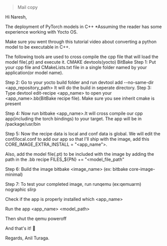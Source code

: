 > Mail copy

Hi Naresh,


The deployment of PyTorch models in C++
*Assuming the reader has some experience working with Yocto OS.

Make sure you went through this tutorial video about converting a python model to be executable in C++.

The following tools are used to cross compile the cpp file that will load the model file(.pt) and execute it.
CMAKE
devtools(yocto)
BitBake
Step 1: Put your cpp file and CMakeLists.txt file in a single folder named by your application(or model name). 

Step 2: Go to your yocto build folder and run devtool add --no-same-dir <app_repository_path>
It will do the build in seperate directory.
Step 3: Type devtool edit-recipe <app_name> to open your <app_name>.bb(BitBake recipe file). Make sure you see inherit cmake is present

Step 4: Now run bitbake <app_name>.It will cross compile our cpp app(including the torch bindings) to your target. The app will be in /package/usr/bin

Step 5: Now the recipe data is local and conf data is global. We will edit the conf/local.conf to add our app so that I'll ship with the image, add this CORE_IMAGE_EXTRA_INSTALL = "<app_name">.

Also, add the model file(.pt) to be included with the image by adding the path in the .bb recipe FILES_${PN} += "<model_file_path"

Step 6:
Build the image bitbake <image_name>  (ex: bitbake core-image-minimal)

Step 7: To test your completed image, run 
runqemu <architecture>(ex:qemuarm) nographic slirp

Check if the app is properly installed
which <app_name>

Run the app 
<app_name> <model_path>

Then shut the qemu 
poweroff


And that's it! 🎉

Regards,
Anil Turaga.